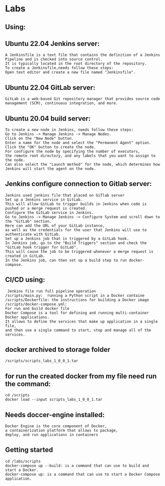 # Labs

## Using: 
## Ubuntu 22.04 Jenkins server:
	A Jenkinsfile is a text file that contains the definition of a Jenkins Pipeline and is checked into source control. 
	It is typically located in the root directory of the repository.
	To create a Jenkinsfile,needs follow these steps:
	Open text editor and create a new file named "Jenkinsfile".
## Ubuntu 22.04 GitLab server:
	GitLab is a web-based Git repository manager that provides source code management (SCM), continuous integration, and more.
## Ubuntu 20.04 build server:
	To create a new node in Jenkins, needs follow these steps:
	Go to Jenkins -> Manage Jenkins -> Manage Nodes.
	Click on the "New Node" button.
	Enter a name for the node and select the "Permanent Agent" option.
	Click the "OK" button to create the node.
	For configure the node by specifying the number of executors, 
	the remote root directory, and any labels that you want to assign to the node. 
	Can also select the "Launch method" for the node, which determines how Jenkins will start the agent on the node.
   
## Jenkins configure connection to Gitlab server: 
	Jenkins used jenkins file that placed on GiTlab server
	Set up a Jenkins service in GitLab. 
	This will allow GitLab to trigger builds in Jenkins when code is pushed or a merge request is created.
	Configure the GitLab service in Jenkins. 
	Go to Jenkins -> Manage Jenkins -> Configure System and scroll down to the "GitLab" section. 
	Here can add the URL of your GitLab instance, 
	as well as the credentials for the user that Jenkins will use to authenticate with GitLab.
	Set up a Jenkins job that is triggered by a GitLab hook. 
	In Jenkins job, go to the "Build Triggers" section and check the "GitLab hook trigger for GitLab". 
	This will cause the job to be triggered whenever a merge request is created in GitLab.
	In the Jenkins job, can then set up a build step to run docker-compose.

## CI/CD using:
     Jenkins file run full pipeline operation
	/scripts/main.py:  running a Python script in a Docker containe
	/scripts/Dockerfile: the instructions for building a Docker image
	/scripts/docker-compose.yml: 
	For run and build docker file
	Docker Compose is a tool for defining and running multi-container Docker applications. 
	It allows to define the services that make up application in a single file, 
	and then use a single command to start, stop and manage all of the services.
## docker archived to storage folder 
	/scripts/scripts_labs_1_0_0_1.tar
## for run the created docker from my file need run the command:
	cd /scripts
	docker load --input scripts_labs_1_0_0_1.tar
 
## Needs doccer-engine installed:
	Docker Engine is the core component of Docker, 
	a containerization platform that allows to package, 
	deploy, and run applications in containers
## Getting started
	cd /labs/scripts
	docker-compose up --build: is a command that can use to build and start a Docker. 
	docker-compose up: is a command that can use to start a Docker Compose application.